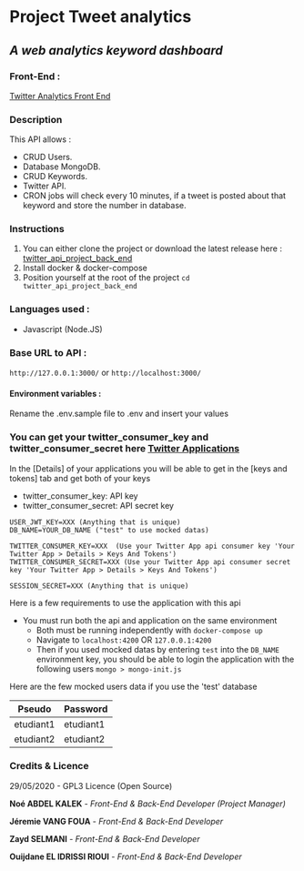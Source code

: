 #  Project Tweet analytics
## *A web analytics keyword dashboard*

### Front-End : 
[Twitter Analytics Front End](https://github.com/ouijdane110/twitter_api_project_front_end)

### Description

This API allows :

- CRUD Users.
- Database MongoDB.
- CRUD Keywords.
- Twitter API.
- CRON jobs will check every 10 minutes, if a tweet is posted about that keyword and store the number in database.

### Instructions

1.  You can either clone the project or download the latest release here :  [twitter_api_project_back_end](https://github.com/noeklk/twitter_api_project_back_end)
2.  Install docker & docker-compose
3.  Position yourself at the root of the project  `cd twitter_api_project_back_end`

### Languages used :
* Javascript (Node.JS)

### Base URL to API : 
`http://127.0.0.1:3000/`
or
`http://localhost:3000/`

#### Environment variables :
Rename the .env.sample file to .env and insert your values

### You can get your twitter_consumer_key and twitter_consumer_secret here [Twitter Applications](https://developer.twitter.com/en/apps/)
In the [Details] of your applications you will be able to get in the [keys and tokens] tab and get both of your keys
- twitter_consumer_key: API key
- twitter_consumer_secret: API secret key

```
USER_JWT_KEY=XXX (Anything that is unique)
DB_NAME=YOUR_DB_NAME ("test" to use mocked datas)

TWITTER_CONSUMER_KEY=XXX  (Use your Twitter App api consumer key 'Your Twitter App > Details > Keys And Tokens')
TWITTER_CONSUMER_SECRET=XXX (Use your Twitter App api consumer secret key 'Your Twitter App > Details > Keys And Tokens')

SESSION_SECRET=XXX (Anything that is unique)
```

Here is a few requirements to use the application with this api

-   You must run both the api and application on the same environment
    -   Both must be running independently with  `docker-compose up`
    -   Navigate to  `localhost:4200`  OR  `127.0.0.1:4200`
    -   Then if you used mocked datas by entering  `test`  into the  `DB_NAME`  environment key, you should be able to login the application with the following users  `mongo > mongo-init.js`  

Here are the few mocked users data if you use the 'test' database

Pseudo | Password 
--- | --- 
etudiant1 | etudiant1
etudiant2 | etudiant2


### Credits & Licence
29/05/2020 - GPL3 Licence (Open Source)


**Noé ABDEL KALEK**  - *Front-End & Back-End Developer (Project Manager)*


**Jéremie VANG FOUA**  - *Front-End & Back-End Developer*


**Zayd SELMANI**  - *Front-End & Back-End Developer*  


**Ouijdane EL IDRISSI RIOUI** - *Front-End & Back-End Developer*

